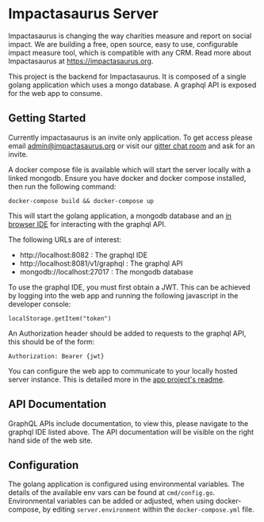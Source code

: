 # Impactasaurus Server

Impactasaurus is changing the way charities measure and report on social impact. We are building a free, open source, easy to use, configurable impact measure tool, which is compatible with any CRM. Read more about Impactasaurus at https://impactasaurus.org.

This project is the backend for Impactasaurus. It is composed of a single golang application which uses a mongo database. A graphql API is exposed for the web app to consume.

## Getting Started

Currently impactasaurus is an invite only application. To get access please email admin@impactasaurus.org or visit our [gitter chat room](https://gitter.im/impactasaurus) and ask for an invite.

A docker compose file is available which will start the server locally with a linked mongodb. Ensure you have docker and docker compose installed, then run the following command:
```
docker-compose build && docker-compose up
```
This will start the golang application, a mongodb database and an [in browser IDE](https://github.com/graphql/graphiql) for interacting with the graphql API.

The following URLs are of interest:

 - http://localhost:8082 : The graphql IDE
 - http://localhost:8081/v1/graphql : The graphql API
 - mongodb://localhost:27017 : The mongodb database

To use the graphql IDE, you must first obtain a JWT. This can be achieved by logging into the web app and running the following javascript in the developer console:
```
localStorage.getItem("token")
```
An Authorization header should be added to requests to the graphql API, this should be of the form:
```
Authorization: Bearer {jwt}
```

You can configure the web app to communicate to your locally hosted server instance. This is detailed more in the [app project's readme](https://github.com/impactasaurus/app).

## API Documentation

GraphQL APIs include documentation, to view this, please navigate to the graphql IDE listed above. The API documentation will be visible on the right hand side of the web site.

## Configuration

The golang application is configured using environmental variables. The details of the available env vars can be found at `cmd/config.go`. Environmental variables can be added or adjusted, when using docker-compose, by editing `server.environment` within the `docker-compose.yml` file.